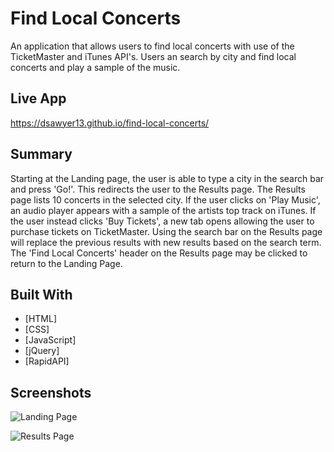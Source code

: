 # Find Local Concerts
An application that allows users to find local concerts with use of the TicketMaster and iTunes API's.  Users an search by city and find local concerts and play a sample of the music.

## Live App
https://dsawyer13.github.io/find-local-concerts/

## Summary 
Starting at the Landing page, the user is able to type a city in the search bar and press 'Go!'.  This redirects the user to the 
Results page.  The Results page lists 10 concerts in the selected city.  If the user clicks on 'Play Music', an audio player appears with a sample of the artists top track on iTunes.  If the user instead clicks 'Buy Tickets', a new tab opens allowing the user to purchase tickets on TicketMaster.  Using the search bar on the Results page will replace the previous results with new results based on the search term.  The 'Find Local Concerts' header on the Results page may be clicked to return to the Landing Page.

## Built With
* [HTML]
* [CSS]
* [JavaScript]
* [jQuery]
* [RapidAPI]

## Screenshots

![Landing Page](https://imgur.com/EWGQS4n.png "Landing Page")

![Results Page](https://imgur.com/xSWl3w0.png "Results Page")
